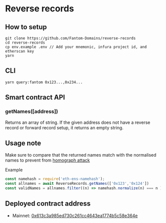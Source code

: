 # Reverse records


## How to setup

```
git clone https://github.com/Fantom-Domains/reverse-records
cd reverse-records
cp env.example .env // Add your mnemonic, infura project id, and etherscan key
yarn
```

## CLI

```
yarn query:fantom 0x123...,0x234...
```

## Smart contract API

### getNames([address])

Returns an array of string. If the given address does not have a reverse record or forward record setup, it returns an empty string.

## Usage note

Make sure to compare that the returned names match with the normalised names to prevent from [homograph attack](https://en.wikipedia.org/wiki/IDN_homograph_attack)

Example

```js
const namehash = require('eth-ens-namehash');
const allnames = await ReverseRecords.getNames(['0x123','0x124'])
const validNames = allnames.filter((n) => namehash.normalize(n) === n )
```


## Deployed contract address

- Mainnet: [0x613c3a985ed730c261cc4643ea1774b5c58e364e](https://ftmscan.com/address/0x613c3a985ed730c261cc4643ea1774b5c58e364e)




